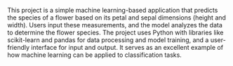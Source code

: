 This project is a simple machine learning-based application that predicts the species of a flower based on its petal and sepal dimensions (height and width). Users input these measurements, and the model analyzes the data to determine the flower species. The project uses Python with libraries like scikit-learn and pandas for data processing and model training, and a user-friendly interface for input and output. It serves as an excellent example of how machine learning can be applied to classification tasks.
